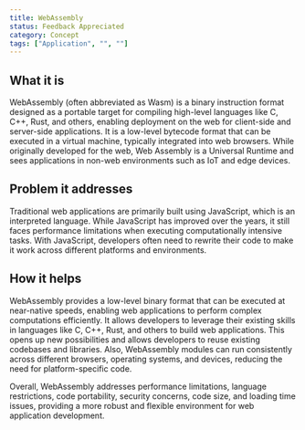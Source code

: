 ```yaml
---
title: WebAssembly
status: Feedback Appreciated
category: Concept
tags: ["Application", "", ""]
---
```


## What it is

WebAssembly (often abbreviated as Wasm) is a binary instruction format designed as a portable target for compiling high-level languages like C, C++, Rust, and others, enabling deployment on the web for client-side and server-side applications.
It is a low-level bytecode format that can be executed in a virtual machine, typically integrated into web browsers. While originally developed for the web, Web Assembly is a Universal Runtime and sees applications in non-web environments such as IoT and edge devices. 

## Problem it addresses
Traditional web applications are primarily built using JavaScript, which is an interpreted language.
While JavaScript has improved over the years, it still faces performance limitations when executing computationally intensive tasks.
With JavaScript, developers often need to rewrite their code to make it work across different platforms and environments. 

## How it helps
WebAssembly provides a low-level binary format that can be executed at near-native speeds, enabling web applications to perform complex computations efficiently. 
It allows developers to leverage their existing skills in languages like C, C++, Rust, and others to build web applications.
This opens up new possibilities and allows developers to reuse existing codebases and libraries.
Also, WebAssembly modules can run consistently across different browsers, operating systems, and devices, reducing the need for platform-specific code.

Overall, WebAssembly addresses performance limitations, language restrictions, code portability, security concerns, code size, and loading time issues, providing a more robust and flexible environment for web application development.
